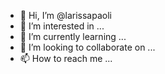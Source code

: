 - 👋 Hi, I’m @larissapaoli
- 👀 I’m interested in ...
- 🌱 I’m currently learning ...
- 💞️ I’m looking to collaborate on ...
- 📫 How to reach me ...

<!---
larissapaoli/larissapaoli is a ✨ special ✨ repository because its `README.md` (this file) appears on your GitHub profile.
You can click the Preview link to take a look at your changes.
--->

